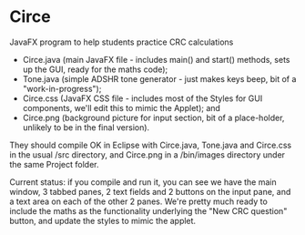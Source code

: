 # Circe
JavaFX program to help students practice CRC calculations
+ Circe.java (main JavaFX file - includes main() and start() methods, sets up the GUI, ready for the maths code);
+ Tone.java (simple ADSHR tone generator - just makes keys beep, bit of a "work-in-progress");
+ Circe.css (JavaFX CSS file - includes most of the Styles for GUI components, we'll edit this to mimic the Applet); and
+ Circe.png (background picture for input section, bit of a place-holder, unlikely to be in the final version).

They should compile OK in Eclipse with Circe.java, Tone.java and Circe.css in the usual /src directory, and Circe.png in a /bin/images directory under the same Project folder.

Current status: if you compile and run it, you can see we have the main window, 3 tabbed panes, 2 text fields and 2 buttons on the input pane, and a text area on each of the other 2 panes.  We're pretty much ready to include the maths as the functionality underlying the "New CRC question" button, and update the styles to mimic the applet.
